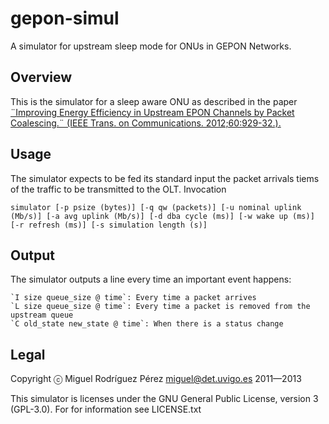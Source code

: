 gepon-simul
===========

A simulator for upstream sleep mode for ONUs in GEPON Networks.

Overview
--------

This is the simulator for a sleep aware ONU as described in the paper [¨Improving Energy Efficiency in Upstream EPON Channels by Packet Coalescing.¨ (IEEE Trans. on Communications. 2012;60:929-32.).](http://dx.doi.org/10.1109/TCOMM.2012.022712.110142A)

Usage
-----

The simulator expects to be fed its standard input the packet arrivals tiems of the traffic to be transmitted to the OLT.
Invocation

`simulator [-p psize (bytes)] [-q qw (packets)] [-u nominal uplink (Mb/s)] [-a avg uplink (Mb/s)] [-d dba cycle (ms)] [-w wake up (ms)] [-r refresh (ms)] [-s simulation length (s)]`

Output
------

The simulator outputs a line every time an important event happens:

    `I size queue_size @ time`: Every time a packet arrives
    `L size queue_size @ time`: Every time a packet is removed from the upstream queue
    `C old_state new_state @ time`: When there is a status change

Legal
-----

Copyright ⓒ Miguel Rodríguez Pérez <miguel@det.uvigo.es> 2011—2013

This simulator is licenses under the GNU General Public License, version 3 (GPL-3.0). For for information see LICENSE.txt

